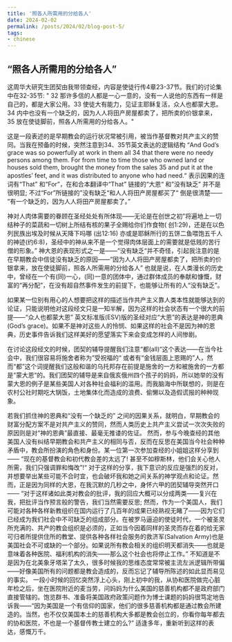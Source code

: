 ```yaml
---
title: '照各人所需用的分给各人'
date: 2024-02-02
permalink: /posts/2024/02/blog-post-5/
tags:
- chinese
---
```



## “照各人所需用的分给各人”

   这周华大研究生团契由我带领查经，内容是使徒行传4章23-37节。我们的讨论集中在32-35节: 
  " 32 那许多信的人都是一心一意的，没有一人说他的东西有一样是自己的，都是大家公用。33 使徒大有能力，见证主耶稣复活，众人也都蒙大恩。34 内中也没有一个缺乏的，因为人人将田产房屋都卖了，把所卖的价银拿来， 35 放在使徒脚前，照各人所需用的分给各人。"

 这是一段表述的是早期教会的运行状况常被引用，被当作基督教对共产主义的赞同。当我在预备的时候，突然注意到34、35节英文表达的逻辑结构 “And God’s grace was so powerfully at work in them all 34 that there were no needy persons among them. For from time to time those who owned land or houses sold them, brought the money from the sales 35 and put it at the apostles’ feet, and it was distributed to anyone who had need.“ 表示因果的连词有“That” 和“For”，在和合本翻译中“That” 链接的“大恩“ 和”没有缺乏” 并不是很明显; 不过“For”所链接的”没有缺乏“和人人将田产房屋都买了“ 倒是很清楚—— ”有一个缺乏的，因为人人将田产房屋都卖了。”


神对人肉体需要的眷顾在圣经处处有所体现——无论是在创世之初”将遍地上一切结种子的菜蔬和一切树上所结有核的果子全赐给你们作食物( 创1:29)，还是在以色列民族出埃及时候从天降下吗哪 (出12:16) 亦或是耶稣所行的五饼二鱼喂饱五千人的神迹(约6:8)，圣经中的神从来不是一个觉得肉体层面上的需要就是低贱的苦行僧的形象。” 神大恩的表现形式之一是——“没有缺乏“并不奇怪，引起我注意的是在早期教会中信徒没有缺乏的原因——“因为人人将田产房屋都卖了，把所卖的价银拿来，放在使徒脚前，照各人所需用的分给各人” 也就是说，在人类漫长的历史中，曾经在一个有(同)一心，(同)一意的团体中，通过群体成员的奉献和慷慨，财富的“再分配”，在没有超自然事件发生的前提下，也能够让所有的人“没有缺乏”。

 如果某一位别有用心的人想要把这样的描述当作共产主义靠人类本性就能够达到的论证，只能说明他对这段经文只是一知半解，因为这样的社会状态有一个很大的前提——“众人也都蒙大恩” 英文标准版(ESV)版的圣经对应“大恩”的表达是神的恩典 (God’s grace)。如果不是神对这些人的怜悯、如果这样的社会不是因为神的恩典，历史事件告诉我们这样美好的愿望落实下来会变成怎样的人间惨剧。

  在讨论这段经文的时候，团契的辅导提醒我们注意“都(all)“这个表达——在当今社会中，我们很容易将施舍者称为”受祝福的“ 或者有“金钱层面上恩赐的”人，然而“都”这个词提醒我们这般和谐的乌托邦存在前提是施舍的一方和被施舍的一方都是“蒙大恩“的。我们团契的辅导是来自俄亥俄州四个孩子的妈妈，所以她举的没有蒙大恩的例子是某些美国人对各种社会福利的滥用。而我脑海中所联想的，则是在农村公社时期吃大锅饭，土地集体化而造成的浪费、偷懒以及造假谎报的种种现象。

若我们抓住神的恩典和“没有一个缺乏的” 之间的因果关系，就明白，早期教会的财富分配方案不是对共产主义的赞同，然而人类历史上共产主义尝试一次次失败的原因则是对“神的恩典”最直接、最毫无推诿的佐证。
    然而，参与今晚查经的其他美国人没有纠结早期教会和共产主义的相同与否，反而在反思在美国当今社会种种矛盾中，教会所扮演的角色和身份。某一位第一次参加查经的小姐姐这样分享到—— “现在的基督教会和初代教会差的太远了! 甚至不如穆斯林，他们会关心他人所需，我们只强调罪和悔改”!“ 
      对于这样的分享，我下意识的反应是强烈的反对，并想要举出某些可能不合时宜，也会破坏我和她之间关系的神学观点和论证。然而，正是因为同样的大恩，在我沉默的几秒之中，身怀六甲的团契辅导突然开口—— “对于这样诸如此类对教会的批评，我的回应大概可以分成两类——复兴在我，把批评当作预言般的警告，我们当然需要反思; 然而，作为一个美国人，我们可能对各种各样新教组织在国内运行了几百年的成果已经熟视无睹了——因为它们已经成为我们社会中不可缺乏的组成部分。在被罗马逼迫的使徒时代，一个被圣灵所充满的、共产的教会组织是必须的，正如当今因着同样的圣灵而存在着的给无家可归者所提供住所的教堂、提供各种各样社会服务的救济军(Salvation Army)也是美国社会不可或缺的一个部分。如果说所有教会相关的组织明天都消失——也就是意味着各种医院、福利机构的消失——那么这个社会也将停止工作。”
    不知道是不是因为在北美象牙塔呆了太久，很多时候我的思维态度常常被主流左派逻辑所带偏——好像美国所有的问题都是教会造成的，反而忘记了辅导所陈述的如此显而易见的事实。
    一段小时候的回忆突然浮上心头，刚上初中的我，从协和医院做完心脏年检之后，坐在医院附近的麦当劳，问妈妈为什么美国的慈善机构都不是政府部门直接管辖的。饱览群书、准备将美国政府政策问题作为博士课题的妈妈很笃定地告诉我——“因为美国是一个有信仰的国家，他们的很多慈善机构都是通过教会所建造的。当然，也不仅仅美国本土的慈善机构大多都是教会创立的，你看你每年都去的协和医院，不也是一个基督传教士建立的么?”
     适逢多年，重新听到这样的表达，感慨万千。
